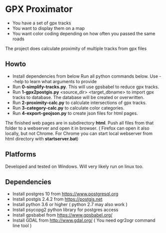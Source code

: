 # GPX Proximator

* You have a set of gpx tracks
* You want to display them on a map
* You want color coding depending on how often you passed the same roads

The project does calculate proximity of multiple tracks from gpx files

## Howto

* Install dependencies from below
Run all python commands below. Use --help to learn what arguments to provide
* Run <strong>0-simplify-tracks.py</strong>. This will use gpsbabel to reduce gpx tracks.
* Run <strong>1-gpx2postgis.py</strong> <source_dir> <target_dbname> to import gpx tracks to database. The database will be created or overwritten.
* Run <strong>2-proximity-calc.py</strong> to calculate intersections of gpx tracks.
* Run <strong>3-category-calc.py</strong> to calculate color categories.
* Run <strong>4-export-geojson.py</strong> to create json files for html pages.

The finished web pages are in subdirectory <strong>html</strong>. Push all files from that folder to a webserver and open it in browser. ( Firefox can open it also locally, but not Chrome. For Chrome you can start local webserver from html directory with <strong>startserver.bat</strong>)

## Platforms

Developed and tested on Windows. Will very likely run on linux too.
## Dependencies

* Install postgres 10 from https://www.postgresql.org
* Install postgis 2.4.2 from https://postgis.net
* Install python 3.6 or higher ( python 2.7 may also work )
* Install psycopg2 python library for postgres access
* Install gpsbabel from https://www.gpsbabel.org/
* Install GDAL from http://www.gdal.org/ ( You need ogr2ogr command line tool )
